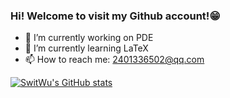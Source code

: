 ### Hi! Welcome to visit my Github account!😁

- 🔭 I’m currently working on PDE
- 🌱 I’m currently learning LaTeX
- 📫 How to reach me: [2401336502@qq.com](mailto:2401336502@qq.com)

[![SwitWu's GitHub stats](https://github-readme-stats.vercel.app/api?username=SwitWu&theme=radical)](https://github.com/anuraghazra/github-readme-stats)
